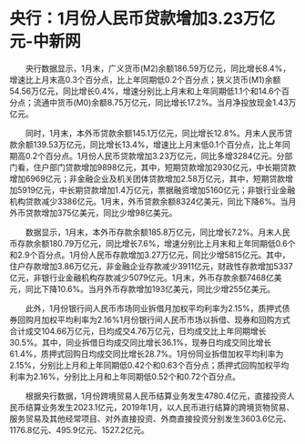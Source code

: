 # 央行：1月份人民币贷款增加3.23万亿元-中新网

　　央行数据显示，1月末，广义货币(M2)余额186.59万亿元，同比增长8.4%，增速比上月末高0.3个百分点，比上年同期低0.2个百分点；狭义货币(M1)余额54.56万亿元，同比增长0.4%，增速分别比上月末和上年同期低1.1个和14.6个百分点；流通中货币(M0)余额8.75万亿元，同比增长17.2%。当月净投放现金1.43万亿元。

　　同时，1月末，本外币贷款余额145.1万亿元，同比增长12.8%。月末人民币贷款余额139.53万亿元，同比增长13.4%，增速比上月末低0.1个百分点，比上年同期高0.2个百分点。1月份人民币贷款增加3.23万亿元，同比多增3284亿元。分部门看，住户部门贷款增加9898亿元，其中，短期贷款增加2930亿元，中长期贷款增加6969亿元；非金融企业及机关团体贷款增加2.58万亿元，其中，短期贷款增加5919亿元，中长期贷款增加1.4万亿元，票据融资增加5160亿元；非银行业金融机构贷款减少3386亿元。1月末，外币贷款余额8324亿美元，同比下降6%。当月外币贷款增加375亿美元，同比少增98亿美元。

　　数据显示，1月末，本外币存款余额185.8万亿元，同比增长7.2%。月末人民币存款余额180.79万亿元，同比增长7.6%，增速分别比上月末和上年同期低0.6个和2.9个百分点。1月份人民币存款增加3.27万亿元，同比少增5815亿元。其中，住户存款增加3.86万亿元，非金融企业存款减少3911亿元，财政性存款增加5337亿元，非银行业金融机构存款减少5079亿元。1月末，外币存款余额7468亿美元，同比下降10.6%。当月外币存款增加193亿美元，同比少增255亿美元。

　　此外，1月份银行间人民币市场同业拆借月加权平均利率为2.15%，质押式债券回购月加权平均利率为2.16%1月份银行间人民币市场以拆借、现券和回购方式合计成交104.66万亿元，日均成交4.76万亿元，日均成交比上年同期增长30.5%。其中，同业拆借日均成交同比增长36.1%，现券日均成交同比增长61.4%，质押式回购日均成交同比增长28.7%。1月份同业拆借加权平均利率为2.15%，分别比上月和上年同期低0.42个和0.63个百分点；质押式回购加权平均利率为2.16%，分别比上月和上年同期低0.52个和0.72个百分点。

　　根据央行数据，1月份跨境贸易人民币结算业务发生4780.4亿元，直接投资人民币结算业务发生2023.1亿元，2019年1月，以人民币进行结算的跨境货物贸易、服务贸易及其他经常项目、对外直接投资、外商直接投资分别发生3603.6亿元、1176.8亿元、495.9亿元、1527.2亿元。
